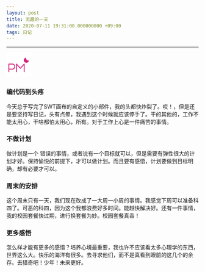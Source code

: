 ```yaml
---
layout: post
title: 无趣的一天
date: 2020-07-11 19:31:00.000000000 +09:00
tags: 日记
---
```

- - -
![下午](/assets/images/time/afternoon.png)
### 编代码到头疼
  今天总于写完了SWT画布的自定义的小部件，我的头都快炸裂了。哎！，但是还是要坚持写日记，头有点晕，我遇到这个时候就应该停手了。干的其他的，工作不能太用心，干啥都怕太用心，所有。对于工作上心是一件痛苦的事情。
### 不做计划
  做计划是一个 错误的事情，或者说有一个目标就可以，但是需要有弹性很大的计划才好。保持愉悦的前提下，才可以做计划。而且要有感悟，计划要做到目标明确，却有必要才可以。
### 周末的安排
  这个周末只有一天，我们现在改成了一大周一小周的事情。我感觉下周可以准备科四了。可恶的科四，因为这个我都浪费好多时间。能越快解决好。还有一件事情，我的校园套餐快过期，进行换套餐为妙。校园套餐真香！
### 更多感悟
   怎么样才能有更多的感悟？培养心境最重要，我也许不应该看太多心理学的东西，世界这么大。快乐的海洋有很多。去寻求他们，而不是真看到眼前的这几个的余存。去猎奇吧！少年！未来更好。
